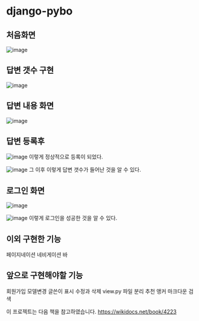 # django-pybo


## 처음화면

![image](https://user-images.githubusercontent.com/107871734/223387213-724d4603-9d5a-4fee-b8bb-5881582c9750.png)


## 답변 갯수 구현
![image](https://user-images.githubusercontent.com/107871734/223387399-66d8cc04-f5d6-48ce-a4ea-996ac1ca3526.png)

## 답변 내용 화면
![image](https://user-images.githubusercontent.com/107871734/223387679-77b8a376-faa9-4fe5-b51a-3ac2aa0ce909.png)

## 답변 등록후
![image](https://user-images.githubusercontent.com/107871734/223387814-68fbe297-f7cf-4c3a-9ad4-00ff07b46653.png)
이렇게 정상적으로 등록이 되었다.

![image](https://user-images.githubusercontent.com/107871734/223387962-6fee015b-4d30-4dce-a3a9-7c528de6d935.png)
그 이후 이렇게 답변 갯수가 들어난 것을 알 수 있다.

## 로그인 화면
![image](https://user-images.githubusercontent.com/107871734/223392662-c6730d7f-c052-4a29-a8f7-a34bcf6c2aaa.png)


![image](https://user-images.githubusercontent.com/107871734/223392919-6a0c8ddd-1cc0-4e48-b988-51478682cea3.png)
이렇게 로그인을 성공한 것을 알 수 있다.


## 이외 구현한 기능
페이지네이션
네비게이션 바

## 앞으로 구현해야할 기능
회원가입
모델변경
글쓴이 표시
수정과 삭제
view.py 파일 분리
추천
앵커
마크다운
검색

이 프로젝트는 다음 책을 참고하였습니다.
https://wikidocs.net/book/4223
